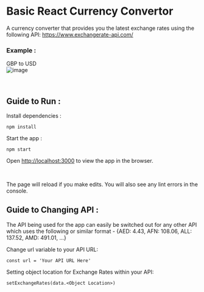 # Basic React Currency Convertor

A currency converter that provides you the latest exchange rates using the following API: https://www.exchangerate-api.com/


### Example :

GBP to USD
<br />
![image](https://user-images.githubusercontent.com/101419891/177059132-f775cbd8-811e-4116-a767-23d4ac44fa81.png)

<br />

## Guide to Run :

Install dependencies :
```
npm install
```

Start the app :
```
npm start
```

Open [http://localhost:3000](http://localhost:3000) to view the app in the browser.

<br />

The page will reload if you make edits. You will also see any lint errors in the console.


## Guide to Changing API :

The API being used for the app can easily be switched out for any other API which uses the following or similar format - 
{AED: 4.43, AFN: 108.06, ALL: 137.52, AMD: 491.01, ...}

Change url variable to your API URL:
```
const url = 'Your API URL Here'
```

Setting object location for Exchange Rates within your API:
```
setExchangeRates(data.<Object Location>)
```
